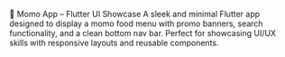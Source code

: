 🥟 Momo App – Flutter UI Showcase
A sleek and minimal Flutter app designed to display a momo food menu with promo banners, search functionality, and a clean bottom nav bar. Perfect for showcasing UI/UX skills with responsive layouts and reusable components.
